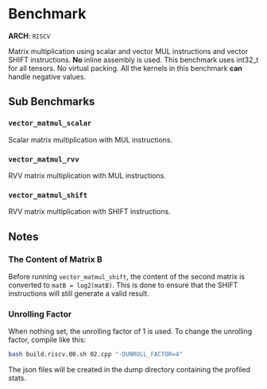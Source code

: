 # Benchmark
**ARCH**: `RISCV`  

Matrix multiplication using scalar and vector MUL instructions and vector SHIFT instructions. **No** inline assembly is used.
This benchmark uses int32_t for all tensors. No virtual packing.
All the kernels in this benchmark **can** handle negative values.

## Sub Benchmarks
### `vector_matmul_scalar`
Scalar matrix multiplication with MUL instructions.
### `vector_matmul_rvv`
RVV matrix multiplication with MUL instructions.
### `vector_matmul_shift`
RVV matrix multiplication with SHIFT instructions.

## Notes
### The Content of Matrix B
Before running `vector_matmul_shift`, the content of the second matrix is converted to `matB = log2(matB)`. 
This is done to ensure that the SHIFT instructions will still generate a valid result.

### Unrolling Factor
When nothing set, the unrolling factor of 1 is used. To change the unrolling factor, compile like this:
```bash
bash build.riscv.00.sh 02.cpp "-DUNROLL_FACTOR=4"
```
The json files will be created in the dump directory containing the profiled stats.